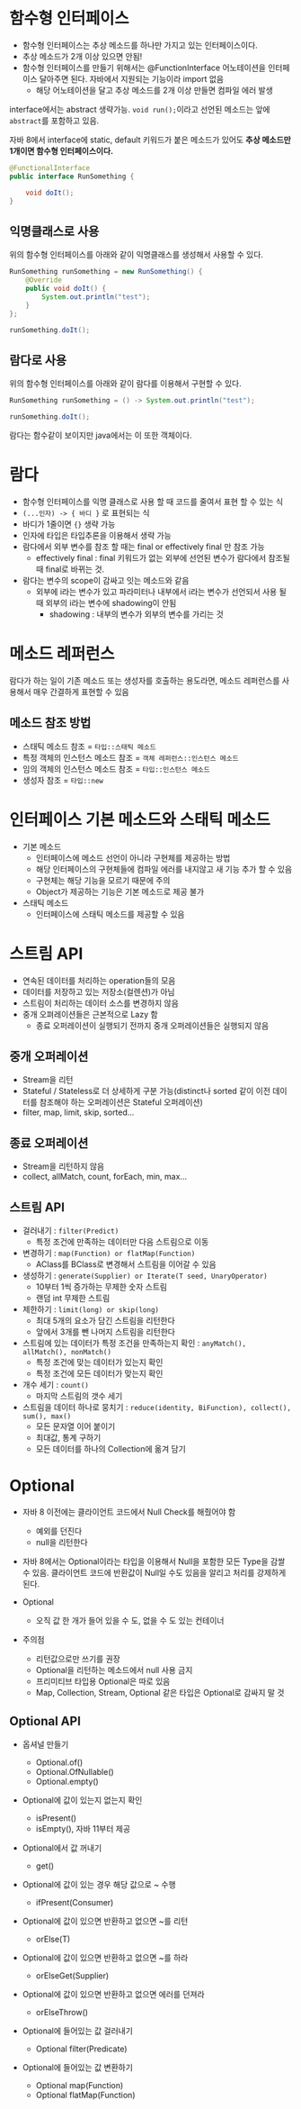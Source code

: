 # 함수형 인터페이스
* 함수형 인터페이스는 추상 메소드를 하나만 가지고 있는 인터페이스이다.
* 추상 메소드가 2개 이상 있으면 안됨!
* 함수형 인터페이스를 만들기 위해서는 @FunctionInterface 어노테이션을 인터페이스 달아주면 된다. 자바에서 지원되는 기능이라 import 없음
    * 해당 어노테이션을 달고 추상 메소드를 2개 이상 만들면 컴파일 에러 발생

interface에서는 abstract 생략가능. `void run();`이라고 선언된 메소드는 앞에 `abstract`를 포함하고 있음.

자바 8에서 interface에 static, default 키워드가 붙은 메소드가 있어도 **추상 메소드만 1개이면 함수형 인터페이스이다.**

```java
@FunctionalInterface
public interface RunSomething {

    void doIt();
}
```


## 익명클래스로 사용
위의 함수형 인터페이스를 아래와 같이 익명클래스를 생성해서 사용할 수 있다.
```java
RunSomething runSomething = new RunSomething() {
    @Override
    public void doIt() {
        System.out.println("test");
    }
};

runSomething.doIt();
```

## 람다로 사용
위의 함수형 인터페이스를 아래와 같이 람다를 이용해서 구현할 수 있다.
```java
RunSomething runSomething = () -> System.out.println("test");

runSomething.doIt();
```
람다는 함수같이 보이지만 java에서는 이 또한 객체이다.

# 람다
* 함수형 인터페이스를 익명 클래스로 사용 할 때 코드를 줄여서 표현 할 수 있는 식
* `(...인자) -> { 바디 }` 로 표현되는 식
* 바디가 1줄이면 `{}` 생략 가능
* 인자에 타입은 타입추론을 이용해서 생략 가능
* 람다에서 외부 변수를 참조 할 때는 final or effectively final 만 참조 가능
    * effectively final : final 키워드가 없는 외부에 선언된 변수가 람다에서 참조될 때 final로 바뀌는 것.
* 람다는 변수의 scope이 감싸고 잇는 메소드와 같음
    + 외부에 i라는 변수가 있고 파라미터나 내부에서 i라는 변수가 선언되서 사용 될 때 외부의 i라는 변수에 shadowing이 안됨
        + shadowing : 내부의 변수가 외부의 변수를 가리는 것

# 메소드 레퍼런스
람다가 하는 일이 기존 메소드 또는 생성자를 호출하는 용도라면, 메소드 레퍼런스를 사용해서 매우 간결하게 표현할 수 있음

## 메소드 참조 방법
* 스태틱 메소드 참조 = `타입::스태틱 메소드`
* 특정 객체의 인스턴스 메소드 참조 = `객체 레퍼런스::인스턴스 메소드`
* 임의 객체의 인스턴스 메소드 참조 = `타입::인스턴스 메소드`
* 생성자 참조 = `타입::new`

# 인터페이스 기본 메소드와 스태틱 메소드
* 기본 메소드
    + 인터페이스에 메소드 선언이 아니라 구현체를 제공하는 방법
    + 해당 인터페이스의 구현체들에 컴파일 에러를 내지않고 새 기능 추가 할 수 있음
    + 구현체는 해당 기능을 모르기 때문에 주의
    + Object가 제공하는 기능은 기본 메소드로 제공 불가
* 스태틱 메소드
    + 인터페이스에 스태틱 메소드를 제공할 수 있음


# 스트림 API
* 연속된 데이터를 처리하는 operation들의 모음
* 데이터를 저장하고 있는 저장소(컬렌션)가 아님
* 스트림이 처리하는 데이터 소스를 변경하지 않음
* 중개 오펴레이션들은 근본적으로 Lazy 함
    * 종료 오퍼레이션이 실행되기 전까지 중개 오퍼레이션들은 실행되지 않음


## 중개 오퍼레이션
* Stream을 리턴
* Stateful / Stateless로 더 상세하게 구분 가능(distinct나 sorted 같이 이전 데이터를 참조해야 하는 오퍼레이션은 Stateful 오퍼레이션)
* filter, map, limit, skip, sorted...

## 종료 오퍼레이션
* Stream을 리턴하지 않음
* collect, allMatch, count, forEach, min, max...


## 스트림 API
* 걸러내기 : `filter(Predict)`
    * 특정 조건에 만족하는 데이터만 다음 스트림으로 이동
* 변경하기 : `map(Function) or flatMap(Function)`
    * AClass를 BClass로 변경해서 스트림을 이어갈 수 있음
* 생성하기 : `generate(Supplier) or Iterate(T seed, UnaryOperator)`
    * 10부터 1씩 증가하는 무제한 숫자 스트림
    * 랜덤 int 무제한 스트림
* 제한하기 : `limit(long) or skip(long)`
    * 최대 5개의 요소가 담긴 스트림을 리턴한다
    * 앞에서 3개를 뺀 나머지 스트림을 리턴한다
* 스트림에 있는 데이터가 특정 조건을 만족하는지 확인 : `anyMatch(), allMatch(), nonMatch()`
    * 특정 조건에 맞는 데이터가 있는지 확인
    * 특정 조건에 모든 데이터가 맞는지 확인
* 개수 세기 : `count()`
    * 마지막 스트림의 갯수 세기
* 스트림을 데이터 하나로 뭉치기 : `reduce(identity, BiFunction), collect(), sum(), max()`
    * 모든 문자열 이어 붙이기
    * 최대값, 통계 구하기
    * 모든 데이터를 하나의 Collection에 옮겨 담기

# Optional
* 자바 8 이전에는 클라이언트 코드에서 Null Check를 해줬어야 함
    * 예외를 던진다
    * null을 리턴한다
* 자바 8에서는 Optional이라는 타입을 이용해서 Null을 포함한 모든 Type을 감쌀 수 있음. 클라이언트 코드에 반환값이 Null일 수도 있음을 알리고 처리를 강제하게 된다.

* Optional
    * 오직 값 한 개가 들어 있을 수 도, 없을 수 도 있는 컨테이너

* 주의점
    * 리턴값으로만 쓰기를 권장
    * Optional을 리턴하는 메소드에서 null 사용 금지
    * 프리미티브 타입용 Optional은 따로 있음
    * Map, Collection, Stream, Optional 같은 타입은 Optional로 감싸지 말 것

## Optional API
* 옵셔널 만들기
    * Optional.of()
    * Optional.OfNullable()
    * Optional.empty()

* Optional에 값이 있는지 없는지 확인
    * isPresent()
    * isEmpty(), 자바 11부터 제공

* Optional에서 값 꺼내기
    * get()

* Optional에 값이 있는 경우 해당 값으로 ~ 수행
    * ifPresent(Consumer)

* Optional에 값이 있으면 반환하고 없으면 ~를 리턴
    * orElse(T)

* Optional에 값이 있으면 반환하고 없으면 ~를 하라
    * orElseGet(Supplier)

* Optional에 값이 있으면 반환하고 없으면 에러를 던져라
    * orElseThrow()

* Optional에 들어있는 값 걸러내기
    * Optional filter(Predicate)

* Optional에 들어있는 값 변환하기
    * Optional map(Function)
    * Optional flatMap(Function)